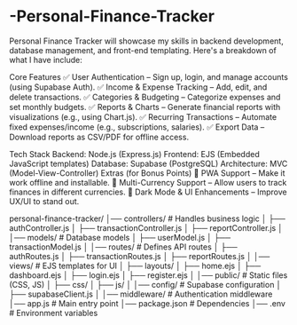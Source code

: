 # -Personal-Finance-Tracker
Personal Finance Tracker will showcase my skills in backend development, database management, and front-end templating. Here's a breakdown of what I have include:

Core Features
✅ User Authentication – Sign up, login, and manage accounts (using Supabase Auth).
✅ Income & Expense Tracking – Add, edit, and delete transactions.
✅ Categories & Budgeting – Categorize expenses and set monthly budgets.
✅ Reports & Charts – Generate financial reports with visualizations (e.g., using Chart.js).
✅ Recurring Transactions – Automate fixed expenses/income (e.g., subscriptions, salaries).
✅ Export Data – Download reports as CSV/PDF for offline access.

Tech Stack
Backend: Node.js (Express.js)
Frontend: EJS (Embedded JavaScript templates)
Database: Supabase (PostgreSQL)
Architecture: MVC (Model-View-Controller)
Extras (for Bonus Points)
🔹 PWA Support – Make it work offline and installable.
🔹 Multi-Currency Support – Allow users to track finances in different currencies.
🔹 Dark Mode & UI Enhancements – Improve UX/UI to stand out.



personal-finance-tracker/
│── controllers/        # Handles business logic
│   ├── authController.js
│   ├── transactionController.js
│   ├── reportController.js
│
│── models/             # Database models
│   ├── userModel.js
│   ├── transactionModel.js
│
│── routes/             # Defines API routes
│   ├── authRoutes.js
│   ├── transactionRoutes.js
│   ├── reportRoutes.js
│
│── views/              # EJS templates for UI
│   ├── layouts/
│   ├── home.ejs
│   ├── dashboard.ejs
│   ├── login.ejs
│   ├── register.ejs
│
│── public/             # Static files (CSS, JS)
│   ├── css/
│   ├── js/
│
│── config/             # Supabase configuration
│   ├── supabaseClient.js
│
│── middleware/         # Authentication middleware
│── app.js              # Main entry point
│── package.json        # Dependencies
│── .env                # Environment variables
